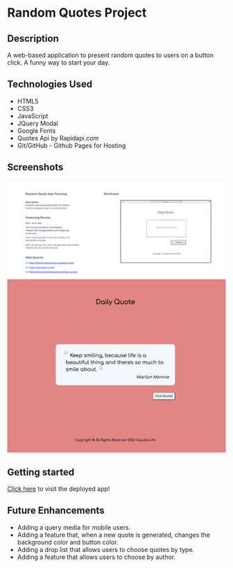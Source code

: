 # Random Quotes Project

## Description

A web-based application to present random quotes to users on a button click. A funny way to start your day.

## Technologies Used

- HTML5
- CSS3
- JavaScript
- JQuery Modal
- Google Fonts
- Quotes Api by Rapidapi.com
- Git/GitHub - Github Pages for Hosting

## Screenshots

![my wireframe](wireframe.png)
![working version](quote-app.png)

## Getting started

[Click here](https://claudiauhr.github.io/random-quotes-project/) to visit the deployed app!

## Future Enhancements

- Adding a query media for mobile users.
- Adding a feature that, when a new quote is generated, changes the background color and button color.
- Adding a drop list that allows users to choose quotes by type.
- Adding a feature that allows users to choose by author.
